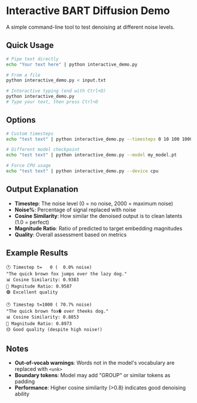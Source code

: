 # Interactive BART Diffusion Demo

A simple command-line tool to test denoising at different noise levels.

## Quick Usage

```bash
# Pipe text directly
echo "Your text here" | python interactive_demo.py

# From a file
python interactive_demo.py < input.txt

# Interactive typing (end with Ctrl+D)
python interactive_demo.py
# Type your text, then press Ctrl+D
```

## Options

```bash
# Custom timesteps
echo "test text" | python interactive_demo.py --timesteps 0 10 100 1000

# Different model checkpoint
echo "test text" | python interactive_demo.py --model my_model.pt

# Force CPU usage
echo "test text" | python interactive_demo.py --device cpu
```

## Output Explanation

- **Timestep**: The noise level (0 = no noise, 2000 = maximum noise)
- **Noise%**: Percentage of signal replaced with noise
- **Cosine Similarity**: How similar the denoised output is to clean latents (1.0 = perfect)
- **Magnitude Ratio**: Ratio of predicted to target embedding magnitudes
- **Quality**: Overall assessment based on metrics

## Example Results

```
🕐 Timestep t=   0 (  0.0% noise)
"The quick brown fox jumps over the lazy dog."
📊 Cosine Similarity: 0.9383
📏 Magnitude Ratio: 0.9587
🟢 Excellent quality

🕐 Timestep t=1000 ( 70.7% noise)  
"The quick brown fox� over theeks dog."
📊 Cosine Similarity: 0.8853
📏 Magnitude Ratio: 0.8973
🟡 Good quality (despite high noise!)
```

## Notes

- **Out-of-vocab warnings**: Words not in the model's vocabulary are replaced with `<unk>`
- **Boundary tokens**: Model may add "GROUP" or similar tokens as padding
- **Performance**: Higher cosine similarity (>0.8) indicates good denoising ability 